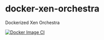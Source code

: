 # docker-xen-orchestra
Dockerized Xen Orchestra

[![Docker Image CI](https://github.com/anthonyoteri/docker-xen-orchestra/actions/workflows/docker-image.yml/badge.svg)](https://github.com/anthonyoteri/docker-xen-orchestra/actions/workflows/docker-image.yml)
